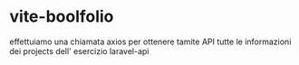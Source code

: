 # vite-boolfolio

effettuiamo una chiamata axios per ottenere tamite API tutte le informazioni dei projects dell' esercizio laravel-api
